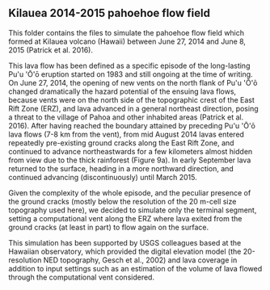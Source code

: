 ## Kilauea 2014-2015 pahoehoe flow field

This folder contains the files to simulate the pahoehoe flow field which formed at Kilauea volcano (Hawaii) between June 27, 2014 and June 8, 2015 (Patrick et al. 2016). 

This lava flow has been defined as a specific episode of the long-lasting Pu'u 'Ō'ō eruption started on 1983 and still ongoing at the time of writing. On June 27, 2014, the opening of new vents on the north flank of Pu'u 'Ō'ō changed dramatically the hazard potential of the ensuing lava flows, because vents were on the north side of the topographic crest of the East Rift Zone (ERZ), and lava advanced in a general northeast direction, posing a threat to the village of Pahoa and other inhabited areas (Patrick et al. 2016). After having reached the boundary attained by preceding Pu'u 'Ō'ō lava flows (7-8 km from the vent), from mid August 2014 lavas entered repeatedly pre-existing ground cracks along the East Rift Zone, and continued to advance northeastwards for a few kilometers almost hidden from view due to the thick rainforest (Figure 9a). In early September lava returned to the surface, heading in a more northward direction, and continued advancing (discontinuously) until March 2015. 

Given the complexity of the whole episode, and the peculiar presence of the ground cracks (mostly below the resolution of the 20 m-cell size topography used here), we decided to simulate only the terminal segment, setting a computational vent along the ERZ where lava exited from the ground cracks (at least in part) to flow again on the surface. 

This simulation has been supported by USGS colleagues based at the Hawaiian observatory, which provided the digital elevation model (the 20-resolution NED topography, Gesch et al., 2002) and lava coverage in addition to input settings such as an estimation of the volume of lava flowed through the computational vent considered.
